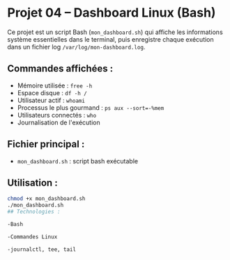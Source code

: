 # Projet 04 – Dashboard Linux (Bash)

Ce projet est un script Bash (`mon_dashboard.sh`) qui affiche les informations système essentielles dans le terminal, puis enregistre chaque exécution dans un fichier log `/var/log/mon-dashboard.log`.

## Commandes affichées :

- Mémoire utilisée : `free -h`
- Espace disque : `df -h /`
- Utilisateur actif : `whoami`
- Processus le plus gourmand : `ps aux --sort=-%mem`
- Utilisateurs connectés : `who`
- Journalisation de l'exécution

## Fichier principal :

- `mon_dashboard.sh` : script bash exécutable

## Utilisation :

```bash
chmod +x mon_dashboard.sh
./mon_dashboard.sh
## Technologies :

-Bash

-Commandes Linux

-journalctl, tee, tail
